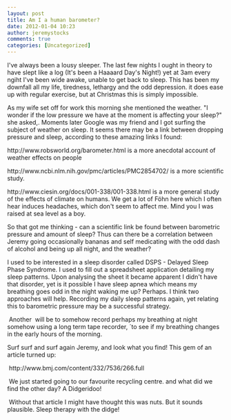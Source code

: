 ```yaml
---
layout: post
title: Am I a human barometer?
date: 2012-01-04 10:23
author: jeremystocks
comments: true
categories: [Uncategorized]
---
```

<p>I've always been a lousy sleeper. The last few nights I ought in theory to have slept like a log (It's been a Haaaard Day's Night!) yet at 3am every ngiht I've been wide awake, unable to get back to sleep. This has been my downfall all my life, tiredness, lethargy and the odd depression. it does ease up with regular exercise, but at Christmas this is simply impossible. </p><p>As my wife set off for work this morning she mentioned the weather. "I wonder if the low pressure we have at the moment is affecting your sleep?" she asked,. Moments later Google was my friend and I got surfing the subject of weather on sleep. It seems there may be a link between dropping pressure and sleep, according to these amazing links I found:</p><p>http://www.robsworld.org/barometer.html is a more anecdotal account of weather effects on people</p><p>http://www.ncbi.nlm.nih.gov/pmc/articles/PMC2854702/ is a more scientific study.</p><p>http://www.ciesin.org/docs/001-338/001-338.html is a more general study of the effects of climate on humans. We get a lot of Föhn here which I often hear induces headaches, which don't seem to affect me. Mind you I was raised at sea level as a boy. </p><p>So that got me thinking - can a scientific link be found between barometric pressure and amount of sleep? Thus can there be a correlation between Jeremy going occasionally bananas and self medicating with the odd dash of alcohol and being up all night, and the weather?</p><p>I used to be interested in a sleep disorder called DSPS - Delayed Sleep Phase Syndrome. I used to fill out a spreadsheet application detailing my sleep patterns. Upon analysing the sheet it became apparent I didn't have that disorder, yet is it possible I have sleep apnea which means my breathing goes odd in the night waking me up? Perhaps. I think two approaches will help. Recording my daily sleep patterns again, yet relating this to barometric pressure may be a successful strategy.</p><p> Another  will be to somehow record perhaps my breathing at night somehow using a long term tape recorder, ´to see if my breathing changes in the early hours of the morning.</p><p>Surf surf and surf again Jeremy, and look what you find! This gem of an article turned up:</p><p> http://www.bmj.com/content/332/7536/266.full  </p><p> We just started going to our favourite recycling centre. and what did we find the other day? A Didgeridoo!</p><p> Without that article I might have thought this was nuts. But it sounds plausible. Sleep therapy with the didge!</p><p> </p><p> </p><p> </p><p> </p>
